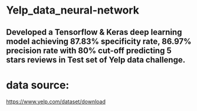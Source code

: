 # Yelp_data_neural-network
## Developed a Tensorflow & Keras deep learning model achieving 87.83% specificity rate, 86.97% precision rate with 80% cut-off predicting 5 stars reviews in Test set of Yelp data challenge.
# data source:
https://www.yelp.com/dataset/download
